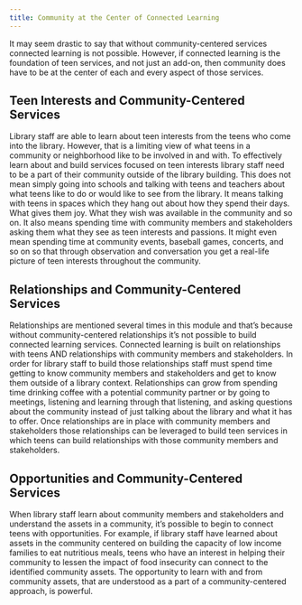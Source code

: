 ```yaml
---
title: Community at the Center of Connected Learning
---
```

It may seem drastic to say that without community-centered services connected learning is not possible. However, if connected learning is the foundation of teen services, and not just an add-on, then community does have to be at the center of each and every aspect of those services.

## Teen Interests and Community-Centered Services

Library staff are able to learn about teen interests from the teens who come into the library. However, that is a limiting view of what teens in a community or neighborhood like to be involved in and with.  To effectively learn about and build services focused on teen interests library staff need to be a part of their community outside of the library building. This does not mean simply going into schools and talking with teens and teachers about what teens like to do or would like to see from the library. It means talking with teens in spaces which they hang out about how they spend their days. What gives them joy. What they wish was available in the community and so on.  It also means spending time with community members and stakeholders asking them what they see as teen interests and passions.  It might even mean spending time at community events, baseball games, concerts, and so on so that through observation and conversation you get a real-life picture of teen interests throughout the community.

## Relationships and Community-Centered Services

Relationships are mentioned several times in this module and that’s because without community-centered relationships it’s not possible to build connected learning services. Connected learning is built on relationships with teens AND relationships with community members and stakeholders.  In order for library staff to build those relationships staff must spend time getting to know community members and stakeholders and get to know them outside of a library context. Relationships can grow from spending time drinking coffee with a potential community partner or by going to meetings, listening and learning through that listening, and asking questions about the community instead of just talking about the library and what it has to offer.  Once relationships are in place with community members and stakeholders those relationships can be leveraged to build teen services in which teens can build relationships with those community members and stakeholders.

## Opportunities and Community-Centered Services

When library staff learn about community members and stakeholders and understand the assets in a community, it’s possible to begin to connect teens with opportunities.  For example, if library staff have learned about assets in the community centered on building the capacity of low income families to eat nutritious meals, teens who have an interest in helping their community to lessen the impact of food insecurity can connect to the identified community assets. The opportunity to learn with and from community assets, that are understood as a part of a community-centered approach, is powerful.
